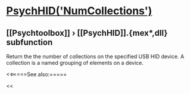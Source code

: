 # [PsychHID('NumCollections')](PsychHID-NumCollections) 
## [[Psychtoolbox]] &#8250; [[PsychHID]].{mex*,dll} subfunction


Return the the number of collections on the specified USB HID device.  A  
collection is a named grouping of elements on a device.  


<<=====See also:=====

<<